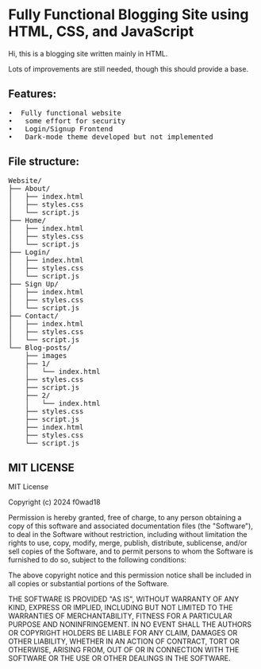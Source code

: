 <h1>Fully Functional Blogging Site using HTML, CSS, and JavaScript</h1>
<p>Hi, this is a blogging site written mainly in HTML.</p>
<p>Lots of improvements are still needed, though this should provide a base.</p>
<h2>Features:</h2>
<pre>•	Fully functional website
•	some effort for security
•	Login/Signup Frontend
•	Dark-mode theme developed but not implemented</pre>
<h2>File structure:</h2>
<pre>Website/
├── About/
│   ├── index.html
│   ├── styles.css
│   └── script.js
├── Home/
│   ├── index.html
│   ├── styles.css
│   └── script.js
├── Login/
│   ├── index.html
│   ├── styles.css
│   └── script.js
├── Sign Up/
│   ├── index.html
│   ├── styles.css
│   └── script.js
├── Contact/
│   ├── index.html
│   ├── styles.css
│   └── script.js
└── Blog-posts/
    ├── images
    ├── 1/
    │   └── index.html
    ├── styles.css
    ├── script.js
    ├── 2/
    │   └── index.html
    ├── styles.css
    ├── script.js
    ├── index.html
    ├── styles.css
    └── script.js
</pre>
<h2>MIT LICENSE</h2>
<p>MIT License

Copyright (c) 2024 f0wad18

Permission is hereby granted, free of charge, to any person obtaining a copy
of this software and associated documentation files (the "Software"), to deal
in the Software without restriction, including without limitation the rights
to use, copy, modify, merge, publish, distribute, sublicense, and/or sell
copies of the Software, and to permit persons to whom the Software is
furnished to do so, subject to the following conditions:

The above copyright notice and this permission notice shall be included in all
copies or substantial portions of the Software.

THE SOFTWARE IS PROVIDED "AS IS", WITHOUT WARRANTY OF ANY KIND, EXPRESS OR
IMPLIED, INCLUDING BUT NOT LIMITED TO THE WARRANTIES OF MERCHANTABILITY,
FITNESS FOR A PARTICULAR PURPOSE AND NONINFRINGEMENT. IN NO EVENT SHALL THE
AUTHORS OR COPYRIGHT HOLDERS BE LIABLE FOR ANY CLAIM, DAMAGES OR OTHER
LIABILITY, WHETHER IN AN ACTION OF CONTRACT, TORT OR OTHERWISE, ARISING FROM,
OUT OF OR IN CONNECTION WITH THE SOFTWARE OR THE USE OR OTHER DEALINGS IN THE
SOFTWARE.</p>
